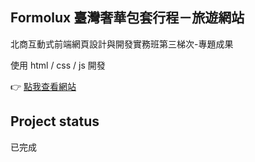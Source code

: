 <h2> Formolux 臺灣奢華包套行程－旅遊網站 </h2> 
北商互動式前端網頁設計與開發實務班第三梯次-專題成果

使用 html / css / js 開發

👉 [點我查看網站](https://leo4077.github.io/Formolux-Website/)

## Project status
已完成
